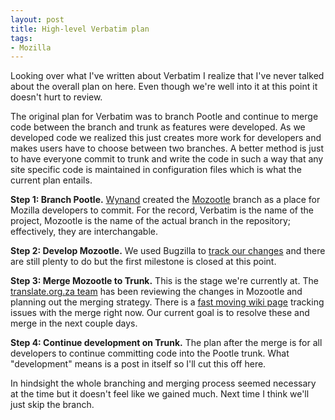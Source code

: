 ```yaml
---
layout: post
title: High-level Verbatim plan
tags:
- Mozilla
---
```

<p>Looking over what I've written about Verbatim I realize that I've never talked about the overall plan on here.  Even though we're well into it at this point it doesn't hurt to review.</p>
<p>The original plan for Verbatim was to branch Pootle and continue to merge code between the branch and trunk as features were developed.  As we developed code we realized this just creates more work for developers and makes users have to choose between two branches.  A better method is just to have everyone commit to trunk and write the code in such a way that any site specific code is maintained in configuration files which is what the current plan entails.</p>
<p><strong>Step 1: Branch Pootle.</strong>  <a href="http://www.translate.org.za/blogs/wynand/">Wynand</a> created the <a href="http://translate.svn.sourceforge.net/viewvc/translate/src/branches/mozootle/">Mozootle</a> branch as a place for Mozilla developers to commit.  For the record, Verbatim is the name of the project, Mozootle is the name of the actual branch in the repository; effectively, they are interchangable.</p>
<p><strong>Step 2: Develop Mozootle.</strong>  We used Bugzilla to <a href="http://tinyurl.com/58l55v" title="Verbatim Resolved Bugs (Bugzilla)">track our changes</a> and there are still plenty to do but the first milestone is closed at this point.</p>
<p><strong>Step 3: Merge Mozootle to Trunk.</strong>  This is the stage we're currently at.  The <a href="http://translate.org.za/">translate.org.za team</a> has been reviewing the changes in Mozootle and planning out the merging strategy.  There is a <a href="http://translate.sourceforge.net/wiki/developers/mozootle#mozootle_issues">fast moving wiki page</a> tracking issues with the merge right now.  Our current goal is to resolve these and merge in the next couple days.</p>
<p><strong>Step 4: Continue development on Trunk.</strong>  The plan after the merge is for all developers to continue committing code into the Pootle trunk.  What "development" means is a post in itself so I'll cut this off here.</p>
<p>In hindsight the whole branching and merging process seemed necessary at the time but it doesn't feel like we gained much.  Next time I think we'll just skip the branch.</p>
